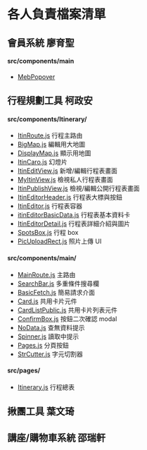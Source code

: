 # 各人負責檔案清單

## 會員系統 廖育聖

#### src/components/main

- [MebPopover](https://github.com/starknows/tripplanner/tree/develop/src/components/main/MebPopover)

## 行程規劃工具 柯政安

#### src/components/Itinerary/

- [ItinRoute.js](https://github.com/starknows/tripplanner/blob/develop/src/components/Itinerary/ItinRoute.js) 行程主路由
- [BigMap.js](https://github.com/starknows/tripplanner/blob/develop/src/components/Itinerary/BigMap.js) 編輯用大地圖
- [DisplayMap.js](https://github.com/starknows/tripplanner/blob/develop/src/components/Itinerary/DisplayMap.js) 顯示用地圖
- [ItinCaro.js](https://github.com/starknows/tripplanner/blob/develop/src/components/Itinerary/ItinCaro.js) 幻燈片
- [ItinEditView.js](https://github.com/starknows/tripplanner/blob/develop/src/components/Itinerary/ItinEditView.js) 新增/編輯行程表畫面
- [MyItinView.js](https://github.com/starknows/tripplanner/blob/develop/src/components/Itinerary/MyItinView.js) 檢視私人行程表畫面
- [ItinPublishView.js](https://github.com/starknows/tripplanner/blob/develop/src/components/Itinerary/ItinPublishView.js) 檢視/編輯公開行程表畫面
- [ItinEditorHeader.js](https://github.com/starknows/tripplanner/blob/develop/src/components/Itinerary/ItinEditorHeader.js) 行程表大標與按鈕
- [ItinEditor.js](https://github.com/starknows/tripplanner/blob/develop/src/components/Itinerary/ItinEditor.js) 行程表容器
- [itinEditorBasicData.js](https://github.com/starknows/tripplanner/blob/develop/src/components/Itinerary/itinEditorBasicData.js) 行程表基本資料卡
- [ItinEditorDetail.js](https://github.com/starknows/tripplanner/blob/develop/src/components/Itinerary/ItinEditorDetail.js) 行程表詳細介紹與圖片
- [SpotsBox.js](https://github.com/starknows/tripplanner/blob/develop/src/components/Itinerary/SpotsBox.js) 行程 box
- [PicUploadRect.js](https://github.com/starknows/tripplanner/blob/develop/src/components/Itinerary/PicUploadRect.js) 照片上傳 UI

#### src/components/main/

- [MainRoute.js](https://github.com/starknows/tripplanner/blob/develop/src/components/main/MainRoute.js) 主路由
- [SearchBar.js](https://github.com/starknows/tripplanner/blob/develop/src/components/main/SearchBar.js) 多重條件搜尋欄
- [BasicFetch.js](https://github.com/starknows/tripplanner/blob/develop/src/components/main/BasicFetch.js) 簡易請求介面
- [Card.js](https://github.com/starknows/tripplanner/blob/develop/src/components/main/Card.js) 共用卡片元件
- [CardListPublic.js](https://github.com/starknows/tripplanner/blob/develop/src/components/main/CardListPublic.js) 共用卡片列表元件
- [ConfirmBox.js](https://github.com/starknows/tripplanner/blob/develop/src/components/main/ConfirmBox.js) 按鈕二次確認 modal
- [NoData.js](https://github.com/starknows/tripplanner/blob/develop/src/components/main/NoData.js) 查無資料提示
- [Spinner.js](https://github.com/starknows/tripplanner/blob/develop/src/components/main/Spinner.js) 讀取中提示
- [Pages.js](https://github.com/starknows/tripplanner/blob/develop/src/components/main/Pages.js) 分頁按鈕
- [StrCutter.js](https://github.com/starknows/tripplanner/blob/develop/src/components/main/StrCutter.js) 字元切割器

#### src/pages/

- [Itinerary.js](https://github.com/starknows/tripplanner/blob/develop/src/pages/Itinerary.js) 行程總表

## 揪團工具 葉文琦

## 講座/購物車系統 邵瑞軒
